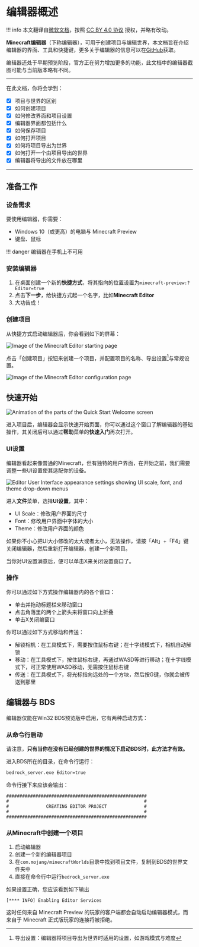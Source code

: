 # 编辑器概述
!!! info
    本文翻译自[微软文档](https://learn.microsoft.com/en-us/minecraft/creator/documents/bedrockeditor/editoroverview?view=minecraft-bedrock-stable)，按照 [CC BY 4.0 协议](https://github.com/MicrosoftDocs/minecraft-creator/blob/main/LICENSE) 授权，并略有改动。

**Minecraft编辑器**（下称编辑器），可用于创建项目与编辑世界，本文档旨在介绍编辑器的界面、工具和快捷键，更多关于编辑器的信息可以在[GitHub](https://github.com/Mojang/minecraft-editor)获取。

编辑器还处于早期预览阶段，官方正在努力增加更多的功能，此文档中的编辑器截图可能与当前版本略有不同。

--------

在此文档，你将会学到：

- [X] 项目与世界的区别
- [X] 如何创建项目
- [X] 如何修改界面和项目设置
- [X] 编辑器界面都包括什么
- [X] 如何保存项目
- [X] 如何打开项目
- [X] 如何将项目导出为世界
- [X] 如何打开一个由项目导出的世界
- [X] 编辑器将导出的文件放在哪里

--------

## 准备工作
### 设备需求

要使用编辑器，你需要：

- Windows 10（或更高）的电脑与 Minecraft Preview
- 键盘、鼠标

!!! danger
    编辑器在手机上不可用

### 安装编辑器

1. 在桌面创建一个新的**快捷方式**，将其指向的位置设置为`minecraft-preview:?Editor=true`
2. 点击**下一步**，给快捷方式起一个名字，比如**Minecraft Editor**
3. 大功告成！

### 创建项目
从快捷方式启动编辑器后，你会看到如下的屏幕：

![Image of the Minecraft Editor starting page](https://learn.microsoft.com/en-us/minecraft/creator/documents/bedrockeditor/media/editor_install_new_project.png?view=minecraft-bedrock-stable)

点击「创建项目」按钮来创建一个项目，并配置项目的名称、导出设置[^1]与常规设置。

![Image of the Minecraft Editor configuration page](https://learn.microsoft.com/en-us/minecraft/creator/documents/bedrockeditor/media/editor_overview_project_settings.png?view=minecraft-bedrock-stable)

## 快速开始

![Animation of the parts of the Quick Start Welcome screen](https://learn.microsoft.com/en-us/minecraft/creator/documents/bedrockeditor/media/editorquickstartmenu.gif?view=minecraft-bedrock-stable)

进入项目后，编辑器会显示快速开始页面，你可以通过这个窗口了解编辑器的基础操作，其关闭后可以通过**帮助**菜单的**快速入门**再次打开。

### UI设置
编辑器看起来像普通的Minecraft，但有独特的用户界面，在开始之前，我们需要调整一些UI设置使其适配你的设备。

![Editor User Interface appearance settings showing UI scale, font, and theme drop-down menus](https://learn.microsoft.com/en-us/minecraft/creator/documents/bedrockeditor/media/editor_overview_ui_settings.png?view=minecraft-bedrock-stable)

进入**文件**菜单，选择**UI设置**，其中：

- UI Scale：修改用户界面的尺寸
- Font：修改用户界面中字体的大小
- Theme：修改用户界面的颜色

如果你不小心把UI大小修改的太大或者太小，无法操作，请按「Alt」+「F4」键关闭编辑器，然后重新打开编辑器，创建一个新项目。

当你对UI设置满意后，便可以单击X来关闭设置窗口了。

### 操作
你可以通过如下方式操作编辑器内的各个窗口：

- 单击并拖动标题栏来移动窗口
- 点击角落里的两个上箭头来将窗口向上折叠
- 单击X关闭编窗口

你可以通过如下方式移动和传送：

- 解锁相机：在工具模式下，需要按住鼠标右键；在十字线模式下，相机自动解锁
- 移动：在工具模式下，按住鼠标右键，再通过WASD等进行移动；在十字线模式下，可正常使用WASD移动，无需按住鼠标右键
- 传送：在工具模式下，将光标指向远处的一个方块，然后按G键，你就会被传送到那里

## 编辑器与 BDS

编辑器仅能在Win32 BDS预览版中启用，它有两种启动方式：

### 从命令行启动
请注意，**只有当你在没有已经创建的世界的情况下启动BDS时，此方法才有效。**

进入BDS所在的目录，在命令行运行：

~~~bash
bedrock_server.exe Editor=true
~~~

命令行接下来应该会输出：

```
#####################################################
#                                                   #
#              CREATING EDITOR PROJECT              #
#                                                   #
#####################################################
```

### 从Minecraft中创建一个项目

1. 启动编辑器
2. 创建一个新的编辑器项目
3. 在`com.mojang/minecraftWorlds`目录中找到项目文件，复制到BDS的世界文件夹中
4. 直接在命令行中运行`bedrock_server.exe`

如果设置正确，您应该看到如下输出

`[**** INFO] Enabling Editor Services`

这时任何来自 Minecraft Preview 的玩家的客户端都会自动启动编辑器模式，而来自于 Minecraft 正式版玩家的连接将被拒绝。


[^1]: 导出设置：编辑器将项目导出为世界时适用的设置，如游戏模式与难度
